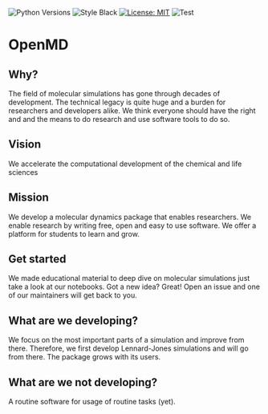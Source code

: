 ![Python Versions](https://img.shields.io/badge/python-3.6%20%7C%203.7%20%7C%203.8%20%7C%203.9-blue) 
![Style Black](https://warehouse-camo.ingress.cmh1.psfhosted.org/fbfdc7754183ecf079bc71ddeabaf88f6cbc5c00/68747470733a2f2f696d672e736869656c64732e696f2f62616467652f636f64652532307374796c652d626c61636b2d3030303030302e737667) 
[![License: MIT](https://img.shields.io/badge/License-MIT-yellow.svg)](https://opensource.org/licenses/MIT)
![Test](https://github.com/MQSchleich/continuous-template/actions/workflows/python-app.yaml/badge.svg?branch=main)


# OpenMD 

## Why? 

The field of molecular simulations has gone through decades of development. The technical legacy is quite huge and a burden for researchers and developers alike. We think everyone should have the right and and the means to do research and use software tools to do so. 

## Vision

We accelerate the computational development of the chemical and life sciences 
 
## Mission
We develop a molecular dynamics package that enables researchers. We enable research by writing free, open and easy to use software. We offer a platform for students to learn and grow.

## Get started

We made educational material to deep dive on molecular simulations just take a look at our notebooks. Got a new idea? Great! Open an issue and one of our maintainers will get back to you. 

## What are we developing?

We focus on the most important parts of a simulation and improve from there. Therefore, we first develop Lennard-Jones simulations and will go from there. The package grows with its users.

## What are we not developing?

A routine software for usage of routine tasks (yet). 
